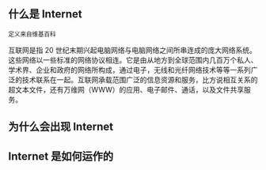 ## 什么是 Internet

<span style='font-size: 12px'>定义来自维基百科</span>

互联网是指 20 世纪末期兴起电脑网络与电脑网络之间所串连成的庞大网络系统。这些网络以一些标准的网络协议相连。它是由从地方到全球范围内几百万个私人、学术界、企业和政府的网络所构成，通过电子，无线和光纤网络技术等等一系列广泛的技术联系在一起。互联网承载范围广泛的信息资源和服务，比方说相互关系的超文本文件，还有万维网（WWW）的应用、电子邮件、通话，以及文件共享服务。

## 为什么会出现 Internet

## Internet 是如何运作的

